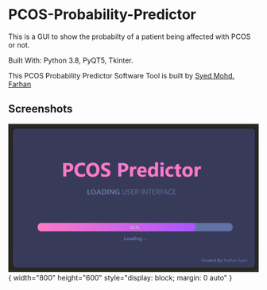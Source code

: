 # PCOS-Probability-Predictor
This is a GUI to show the probabilty of a patient being affected with PCOS or not. 

Built With: Python 3.8, PyQT5, Tkinter.

This PCOS Probability Predictor Software Tool is built by [Syed Mohd. Farhan](https://github.com/FarhanSyed23)

## Screenshots

![lll](https://github.com/FarhanSyed23/PCOS-Probability-Predictor/blob/main/Screenshots/Splash%20Screen.png){ width="800" height="600" style="display: block; margin: 0 auto" }

